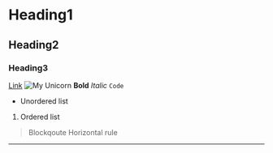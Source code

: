 # Heading1
## Heading2
### Heading3
[Link](https://github.com/aloknigam247/test-repo)
![My Unicorn](https://github.com/unicorn.png)
**Bold**
_Italic_
`Code`
* Unordered list
1. Ordered list
> Blockqoute
Horizontal rule
***
